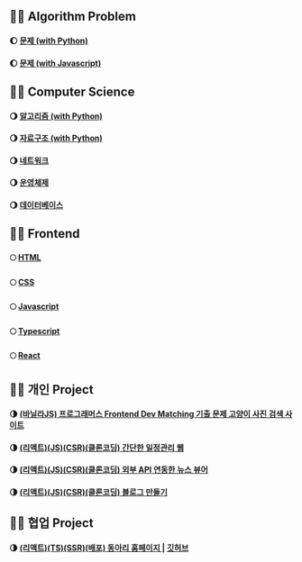 ## 🧑‍💻 Algorithm Problem

#### 🌔 <a href="https://github.com/geunu97/Algorithm_Python" title="알고리즘" target="_blank">문제 (with Python)</a>

#### 🌔 <a href="https://github.com/geunu97/Algorithm_Javascript" title="자료구조" target="_blank">문제 (with Javascript)</a>

## 🧑‍💻 Computer Science

#### 🌖 <a href="https://geunu97-1.notion.site/0355d1fba4f74ea89122a71f1bad7ebc" title="알고리즘" target="_blank">알고리즘 (with Python)</a>

#### 🌖 <a href="https://geunu97-1.notion.site/7f5e9ca750f6453ebb3b8a21e1878f9a" title="자료구조" target="_blank">자료구조 (with Python)</a>

#### 🌖 <a href="https://geunu97-1.notion.site/8a8f38b9b4a8401fa97def4b79b4e52a" title="네트워크" target="_blank">네트워크</a>

#### 🌖 <a href="https://geunu97-1.notion.site/72cccca0d85d44ea82410c4ca8d1a23b" title="운영체제" target="_blank">운영체제</a>

#### 🌖 <a href="https://geunu97-1.notion.site/c89c7fe8c8124c80b64660f8db7a383d" title="데이터베이스" target="_blank">데이터베이스</a>

## 👨‍💻 Frontend

#### 🌕 <a href="https://www.notion.so/geunu97-6/HTML-9c18e99cd6d648eeb25797b0cfb0d9a3" title="HTML" target="_blank">HTML</a>

#### 🌕 <a href="https://geunu97-6.notion.site/CSS-606fd8a2fce948a6a96d063223500be7" title="CSS" target="_blank">CSS</a>

#### 🌕 <a href="https://geunu97-6.notion.site/Javascript-JS-6c3e9a89885246e99ca33438609b6fd3" title="자바스크립트" target="_blank">Javascript</a>

#### 🌕 <a href="https://geunu97-6.notion.site/TypeScript-TS-714d19f5ee1e4be29f9b1c78ad0a2a15" title="타입스크립트" target="_blank">Typescript</a>

#### 🌕 <a href="https://geunu97-6.notion.site/React-48a04ad2c3a141bfb23bfe11e6c20b4c" title="React" target="_blank">React</a>

## 👨‍💻 개인 Project

#### 🌗 <a href="https://github.com/geunu97/Repository_Web_VanillaJS1" title="고양이 사진 검색 사이트" target="_blank">(바닐라JS) 프로그래머스 Frontend Dev Matching 기출 문제 고양이 사진 검색 사이트 </a>

#### 🌗 <a href="https://github.com/geunu97/Repository_Web_React1" title="간단한 일정관리 웹" target="_blank">(리액트)(JS)(CSR)(클론코딩) 간단한 일정관리 웹</a>

#### 🌗 <a href="https://github.com/geunu97/Repository_Web_React2" title="외부 API 연동한 뉴스 뷰어" target="_blank">(리액트)(JS)(CSR)(클론코딩) 외부 API 연동한 뉴스 뷰어</a>

#### 🌗 <a href="https://github.com/geunu97/Repository_Web_React3" title="블로그 만들기" target="_blank">(리액트)(JS)(CSR)(클론코딩) 블로그 만들기</a>

## 👨‍💻 협업 Project

#### 🌗 <a href="https://sequence.cbnu.ac.kr" title="Sequence" target="_blank">(리액트)(TS)(SSR)(배포) 동아리 홈페이지  </a>  |  <a href="https://github.com/cbnu-sequence/sequence-web-front" title="github" target="_blank">깃허브 </a>
